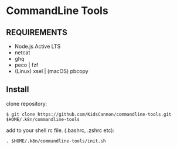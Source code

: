 # CommandLine Tools

## REQUIREMENTS

- Node.js Active LTS
- netcat
- ghq
- peco | fzf
- (Linux) xsel | (macOS) pbcopy

## Install

clone repository:


```
$ git clone https://github.com/KidsCannon/commandline-tools.git $HOME/.k8n/commandline-tools
```

add to your shell rc file. (.bashrc, .zshrc etc):

```
. $HOME/.k8n/commandline-tools/init.sh
```
